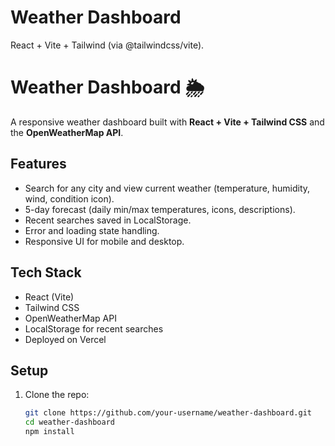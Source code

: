 # Weather Dashboard

React + Vite + Tailwind (via @tailwindcss/vite).

# Weather Dashboard 🌦️

A responsive weather dashboard built with **React + Vite + Tailwind CSS** and the **OpenWeatherMap API**.

## Features
- Search for any city and view current weather (temperature, humidity, wind, condition icon).
- 5-day forecast (daily min/max temperatures, icons, descriptions).
- Recent searches saved in LocalStorage.
- Error and loading state handling.
- Responsive UI for mobile and desktop.

## Tech Stack
- React (Vite)
- Tailwind CSS
- OpenWeatherMap API
- LocalStorage for recent searches
- Deployed on Vercel

## Setup
1. Clone the repo:
   ```bash
   git clone https://github.com/your-username/weather-dashboard.git
   cd weather-dashboard
   npm install
